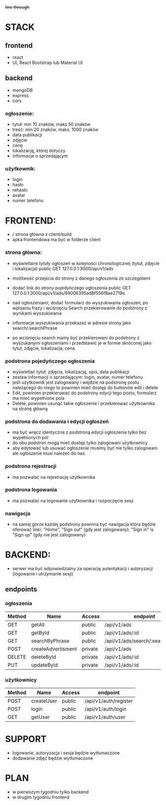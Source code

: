 ~~line through~~

# STACK

## frontend

- react
- UI, React Bootstrap lub Material UI

## backend

- mongoDB
- express
- cors

### ogłoszenie:

- tytuł: min 10 znaków, maks 50 znaków
- treść: min 20 znaków, maks. 1000 znaków
- data publikacji
- zdjęcie
- cenę
- lokalizację, której dotyczy
- informacje o sprzedającym

### użytkownik:

- login
- hasło
- rehasło
- avatar
- numer telefonu

# FRONTEND:

- / strona główna z client/build
- apka frontendowa ma być w folderze client

### strona główna:

- wyświetlane tytuły ogłoszeń w kolejności chronologicznej (tytuł, zdjęcie i lokalizacja)
  public GET 127.0.0.1:3000/api/v1/ads

- możliwość przejścia do strony z danego ogłoszenia ze szczegółami
- dodać link do strony pojedyńczego ogłoszenia
  public GET 127.0.0.1:3000/api/v1/ads/69006395ad8f556f8ae2719e

- nad ogłoszeniami, dodać formularz do wyszukiwania ogłoszeń, po wpisaniu frazy i wciśnięciu Search przekierowanie do podstrony z wynikami wyszukiwania

- informacje wyszukiwania przekazać w adresie strony jako search/:searchPhrase
- po wciśnięciu search mamy być przekierowani do podstrony z wyszukanymi ogłoszeniami i przedstawić
  je w formie skróconej jako tytuł, zdjęcie, lokalizacja, cena

### podstrona pojedyńczego ogłoszenia

- wyświetlać tytuł, zdjęcia, lokalizację, opis, data publikacji
- zestaw informacji o sprzedającym: login, avatar, numer telefonu
- jeśli użytkownik jest zalogowany i wejdzie na podstronę postu należącego do niego to powinien
  mieć dostęp do buttonów edit i delete
- Edit, powinien przekierować do podstrony edycji tego postu, formularz ma mieć wypełnione pola
- Delete, powinien usunąć takie ogłoszenie i przekierować użytkownika na stronę główną

### podstrona do dodawania i edycji ogłoszeń

- ma być wręcz identyczna z podstroną edycji ogłoszenia tylko bez wypełnionych pól
- do obu podstron mogą mieć dostęp tylko zalogowani użytkownicy
- aby edytować lub usuwać ogłoszenie musimy być nie tylko zalogowani ale ogłoszenie musi należeć do nas

### podstrona rejestracji

- ma pozwalać na rejestrację użytkownika

### podstrona logowania

- ma pozwalać na logowanie użytkownika i rozpoczęcie sesji

### nawigacja

- na samej górze każdej podstrony powinna być nawigacja która będzie oferować linki:
  "Home", "Sign out" (gdy jest zalogowany), "Sign in" is "Sign up" (gdy nie jest zalogowany)

# BACKEND:

- serwer ma być odpowiedzialny za operację autentykacji i autoryzacji (logowanie i utrzymanie sesji)

## endpoints

### ogłoszenia

| Method | Name               | Access  | endpoint                         |
| ------ | ------------------ | ------- | -------------------------------- |
| GET    | getAll             | public  | /api/v1/ads                      |
| GET    | getById            | public  | /api/v1/ads/:id                  |
| GET    | searchByPhrase     | public  | /api/v1/ads/search/:searchPhrase |
| POST   | createAdvertisment | private | /api/v1/ads                      |
| DELETE | deleteById         | private | /api/v1/ads/:id                  |
| PUT    | updateById         | private | /api/v1/ads/:id                  |

### użytkownicy

| Method | Name       | Access | endpoint              |
| ------ | ---------- | ------ | --------------------- |
| POST   | createUser | public | /api/v1/auth/register |
| POST   | login      | public | /api/v1/auth/login    |
| GET    | getUser    | public | /api/v1/auth/user     |

# SUPPORT

- logowanie, autoryzacja i sesja będzie wytłumaczone
- dodawanie zdjęć będzie wytłumaczone

# PLAN

- w pierwszym tygodniu tylko backend
- w drugim tygodniu frontend
